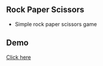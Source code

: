 ## Rock Paper Scissors 

- Simple rock paper scissors game

## Demo
[Click here ](https://saadr17.github.io/rock_paper_scissors/)
